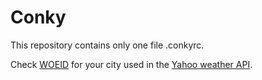 # Conky

This repository contains only one file .conkyrc.

Check [WOEID](http://woeid.rosselliot.co.nz/) for your city used in the [Yahoo weather API](http://www.yahooapis.com/weather/).
